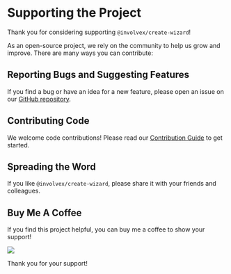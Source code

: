 <!-- @format -->

# Supporting the Project

Thank you for considering supporting `@involvex/create-wizard`!

As an open-source project, we rely on the community to help us grow and improve. There are many ways you can contribute:

## Reporting Bugs and Suggesting Features

If you find a bug or have an idea for a new feature, please open an issue on our [GitHub repository](https://github.com/involvex/create-wizard/issues).

## Contributing Code

We welcome code contributions! Please read our [Contribution Guide](./contributing.md) to get started.

## Spreading the Word

If you like `@involvex/create-wizard`, please share it with your friends and colleagues.

## Buy Me A Coffee

If you find this project helpful, you can buy me a coffee to show your support!

[<img src="https://img.buymeacoffee.com/button-api/?text=Buy me a coffee&emoji=&slug=involvex&button_colour=25c2a0&font_colour=ffffff&font_family=Poppins&outline_colour=000000&coffee_colour=FFDD00" />](https://www.buymeacoffee.com/involvex)

Thank you for your support!
